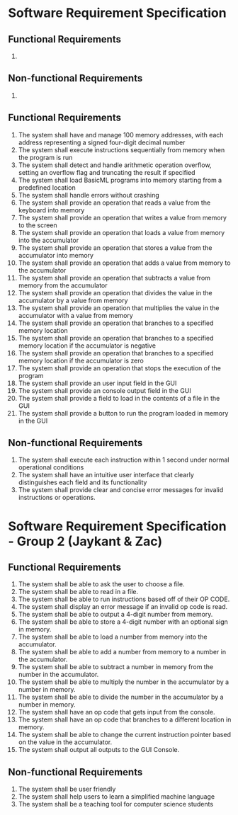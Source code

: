 # Software Requirement Specification

## Functional Requirements
1.

## Non-functional Requirements
1. 

## Functional Requirements
1. The system shall have and manage 100 memory addresses, with each address representing a signed four-digit decimal number
2. The system shall execute instructions sequentially from memory when the program is run
3. The system shall detect and handle arithmetic operation overflow, setting an overflow flag and truncating the result if specified
4. The system shall load BasicML programs into memory starting from a predefined location
5. The system shall handle errors without crashing
6. The system shall provide an operation that reads a value from the keyboard into memory 
7. The system shall provide an operation that writes a value from memory to the screen 
8. The system shall provide an operation that loads a value from memory into the accumulator 
9. The system shall provide an operation that stores a value from the accumulator into memory 
10. The system shall provide an operation that adds a value from memory to the accumulator 
11. The system shall provide an operation that subtracts a value from memory from the accumulator 
12. The system shall provide an operation that divides the value in the accumulator by a value from memory 
13. The system shall provide an operation that multiplies the value in the accumulator with a value from memory 
14. The system shall provide an operation that branches to a specified memory location 
15. The system shall provide an operation that branches to a specified memory location if the accumulator is negative 
16. The system shall provide an operation that branches to a specified memory location if the accumulator is zero 
17. The system shall provide an operation that stops the execution of the program 
18. The system shall provide an user input field in the GUI
19. The system shall provide an console output field in the GUI
20. The system shall provide a field to load in the contents of a file in the GUI
21. The system shall provide a button to run the program loaded in memory in the GUI


## Non-functional Requirements
1. The system shall execute each instruction within 1 second under normal operational conditions
2. The system shall have an intuitive user interface that clearly distinguishes each field and its functionality
3. The system shall provide clear and concise error messages for invalid instructions or operations.


# Software Requirement Specification - Group 2 (Jaykant & Zac)

## Functional Requirements
1. The system shall be able to ask the user to choose a file.
2. The system shall be able to read in a file.
3. The system shall be able to run instructions based off of their OP CODE.
4. The system shall display an error message if an invalid op code is read.
5. The system shall be able to output a 4-digit number from memory.
6. The system shall be able to store a 4-digit number with an optional sign in memory.
7. The system shall be able to load a number from memory into the accumulator.
8. The system shall be able to add a number from memory to a number in the accumulator.
9. The system shall be able to subtract a number in memory from the number in the accumulator.
10. The system shall be able to multiply the number in the accumulator by a number in memory.
11. The system shall be able to divide the number in the accumulator by a number in memory.
12. The system shall have an op code that gets input from the console.
13. The system shall have an op code that branches to a different location in memory.
14. The system shall be able to change the current instruction pointer based on the value in the accumulator.
15. The system shall output all outputs to the GUI Console.

## Non-functional Requirements
1. The system shall be user friendly
2. The system shall help users to learn a simplified machine language
3. The system shall be a teaching tool for computer science students